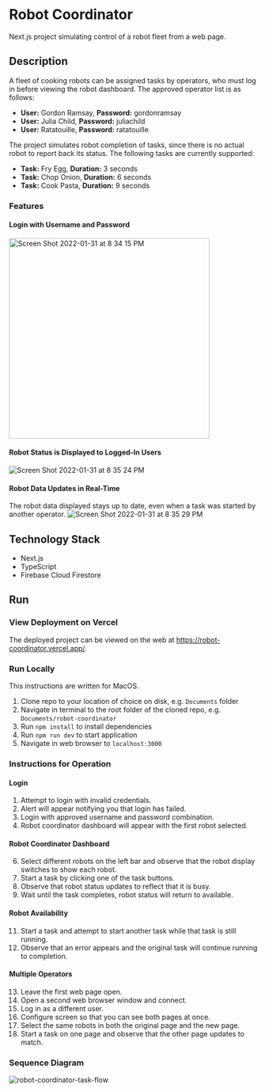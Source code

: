 # Robot Coordinator

Next.js project simulating control of a robot fleet from a web page.

## Description

A fleet of cooking robots can be assigned tasks by operators, who must log in before viewing the robot dashboard. The approved operator list is as follows:

* **User:** Gordon Ramsay, **Password:** gordonramsay  
* **User:** Julia Child, **Password:** juliachild  
* **User:** Ratatouille, **Password:** ratatouille  

The project simulates robot completion of tasks, since there is no actual robot to report back its status. The following tasks are currently supported:

* **Task:** Fry Egg, **Duration:** 3 seconds  
* **Task:** Chop Onion, **Duration:** 6 seconds  
* **Task:** Cook Pasta, **Duration:** 9 seconds

### Features

#### Login with Username and Password
<img width="405" alt="Screen Shot 2022-01-31 at 8 34 15 PM" src="https://user-images.githubusercontent.com/75457552/151905183-f7912cce-e8eb-4847-a94b-789f9b70a10b.png">

#### Robot Status is Displayed to Logged-In Users
![Screen Shot 2022-01-31 at 8 35 24 PM](https://user-images.githubusercontent.com/75457552/151905182-b40d8da5-d8c8-4db5-af62-2eb13b490e88.png)

#### Robot Data Updates in Real-Time
The robot data displayed stays up to date, even when a task was started by another operator.
![Screen Shot 2022-01-31 at 8 35 29 PM](https://user-images.githubusercontent.com/75457552/151905180-9aee3013-8fe7-4261-9589-22a585b16a34.png)

## Technology Stack
* Next.js
* TypeScript
* Firebase Cloud Firestore

## Run

### View Deployment on Vercel

The deployed project can be viewed on the web at https://robot-coordinator.vercel.app/.

### Run Locally

This instructions are written for MacOS.

1. Clone repo to your location of choice on disk, e.g. `Documents` folder
2. Navigate in terminal to the root folder of the cloned repo, e.g. `Documents/robot-coordinator`
3. Run `npm install` to install dependencies
4. Run `npm run dev` to start application
5. Navigate in web browser to `localhost:3000`

### Instructions for Operation

#### Login

1. Attempt to login with invalid credentials.
2. Alert will appear notifying you that login has failed.
3. Login with approved username and password combination.
4. Robot coordinator dashboard will appear with the first robot selected.

#### Robot Coordinator Dashboard

6. Select different robots on the left bar and observe that the robot display switches to show each robot.
7. Start a task by clicking one of the task buttons.
8. Observe that robot status updates to reflect that it is busy.
9. Wait until the task completes, robot status will return to available.

#### Robot Availability

11. Start a task and attempt to start another task while that task is still running.
12. Observe that an error appears and the original task will continue running to completion.

#### Multiple Operators

13. Leave the first web page open.
14. Open a second web browser window and connect.
15. Log in as a different user.
16. Configure screen so that you can see both pages at once.
17. Select the same robots in both the original page and the new page.
18. Start a task on one page and observe that the other page updates to match.

### Sequence Diagram

![robot-coordinator-task-flow](https://user-images.githubusercontent.com/75457552/152084939-54ae3969-933e-416a-bd37-e362655d5a5c.png)
